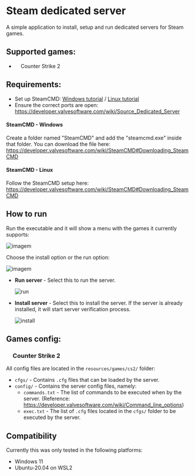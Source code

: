 # Steam dedicated server

A simple application to install, setup and run dedicated servers for Steam games.

## Supported games:
- <img src="https://static.wikia.nocookie.net/cswikia/images/7/7a/CS2_steam_icon.png/revision/latest?cb=20231020163155" width="12" height="12"> Counter Strike 2

## Requirements:
 - Set up SteamCMD: [Windows tutorial](#steamcmd---windows) / [Linux tutorial](#steamcmd---linux)
 - Ensure the correct ports are open: https://developer.valvesoftware.com/wiki/Source_Dedicated_Server

#### SteamCMD - Windows

Create a folder named "SteamCMD" and add the "steamcmd.exe" inside that folder. You can download the file here: https://developer.valvesoftware.com/wiki/SteamCMD#Downloading_SteamCMD

#### SteamCMD - Linux

Follow the SteamCMD setup here: https://developer.valvesoftware.com/wiki/SteamCMD#Downloading_SteamCMD

## How to run

Run the executable and it will show a menu with the games it currently supports:

![imagem](https://github.com/NFSS10/steam-dedicated-server/assets/22588915/1a25733f-c7c7-4c6b-a3a8-44d6e0e08ce6)

Choose the install option or the run option:

![imagem](https://github.com/NFSS10/steam-dedicated-server/assets/22588915/410132d6-d593-484e-a1ae-7d8672168c80)

- **Run server** - Select this to run the server.

    ![run](https://github.com/NFSS10/steam-dedicated-server/assets/22588915/a852b0ba-ab49-4e0b-bbc1-f4acc7eca8d5)

- **Install server** - Select this to install the server. If the server is already installed, it will start server verification process.

    ![install](https://github.com/NFSS10/steam-dedicated-server/assets/22588915/9a696ee8-f6e9-492c-9c91-4c68fc80bb27)

## Games config:

### <img src="https://static.wikia.nocookie.net/cswikia/images/7/7a/CS2_steam_icon.png/revision/latest?cb=20231020163155" width="14" height="14"> Counter Strike 2

All config files are located in the `resources/games/cs2/` folder:
- `cfgs/` - Contains `.cfg` files that can be loaded by the server.
- `config/` - Contains the server config files, namely:
  - `commands.txt` - The list of commands to be executed when by the server. (Reference: https://developer.valvesoftware.com/wiki/Command_line_options)
  - `exec.txt` - The list of `.cfg`  files located in the `cfgs/` folder to be executed by the server.

## Compatibility

Currently this was only tested in the following platforms:
- Windows 11
- Ubuntu-20.04 on WSL2

